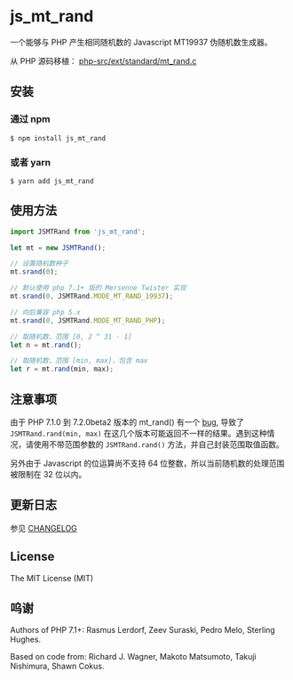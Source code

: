 js_mt_rand
==========

一个能够与 PHP 产生相同随机数的 Javascript MT19937 伪随机数生成器。

从 PHP 源码移植： [php-src/ext/standard/mt_rand.c](https://github.com/php/php-src/blob/master/ext/standard/mt_rand.c)


安装
-------

### 通过 npm
```
$ npm install js_mt_rand
```

### 或者 yarn
```
$ yarn add js_mt_rand
```

使用方法
-------

```javascript
import JSMTRand from 'js_mt_rand';

let mt = new JSMTRand();

// 设置随机数种子
mt.srand(0);

// 默认使用 php 7.1+ 版的 Mersenne Twister 实现
mt.srand(0, JSMTRand.MODE_MT_RAND_19937);

// 向后兼容 php 5.x
mt.srand(0, JSMTRand.MODE_MT_RAND_PHP);

// 取随机数，范围 [0, 2 ^ 31 - 1]
let n = mt.rand();

// 取随机数，范围 [min, max]，包含 max
let r = mt.rand(min, max);
```

注意事项
-------

由于 PHP 7.1.0 到 7.2.0beta2 版本的 mt_rand() 有一个 [bug](https://externals.io/message/100229), 导致了 `JSMTRand.rand(min, max)` 在这几个版本可能返回不一样的结果。遇到这种情况，请使用不带范围参数的 `JSMTRand.rand()` 方法，并自己封装范围取值函数。

另外由于 Javascript 的位运算尚不支持 64 位整数，所以当前随机数的处理范围被限制在 32 位以内。

更新日志
-------

参见 [CHANGELOG](CHANGELOG.md)

License
-------

The MIT License (MIT)

呜谢
----
Authors of PHP 7.1+: 
Rasmus Lerdorf,
Zeev Suraski,
Pedro Melo,
Sterling Hughes.

Based on code from: 
Richard J. Wagner,
Makoto Matsumoto,
Takuji Nishimura,
Shawn Cokus.
